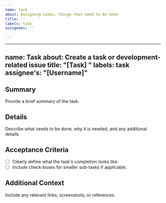 ```yaml
---
name: Task
about: Assigning tasks, things that need to be done
title: ''
labels: task
assignees: ''

---
```


---
name: Task
about: Create a task or development-related issue
title: "[Task] "
labels: task
assignee's: "[Username]"
---

## Summary
Provide a brief summary of the task.

## Details
Describe what needs to be done, why it is needed, and any additional details.

## Acceptance Criteria
- [ ] Clearly define what the task's completion looks like.
- [ ] Include check-boxes for smaller sub-tasks if applicable.

## Additional Context
Include any relevant links, screenshots, or references.
